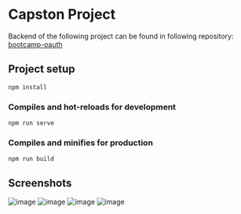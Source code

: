 # Capston Project
Backend of the following project can be found in following repository: [bootcamp-oauth](https://github.com/weasel-codes/bootcamp-oauth)

## Project setup
```
npm install
```

### Compiles and hot-reloads for development
```
npm run serve
```

### Compiles and minifies for production
```
npm run build
```

## Screenshots

![image](https://user-images.githubusercontent.com/48955936/217887836-c38cfcaf-fc1a-4bd7-9fed-6e74fcdb88c4.png)
![image](https://user-images.githubusercontent.com/48955936/217887904-63fe519a-192b-4b76-b0bd-257465ae5450.png)
![image](https://user-images.githubusercontent.com/48955936/217887939-78980608-c3ef-4e71-aded-ce802ebeb59f.png)
![image](https://user-images.githubusercontent.com/48955936/217887962-bc7edc8c-1a90-42c8-9c78-7fe7716e0ee6.png)
